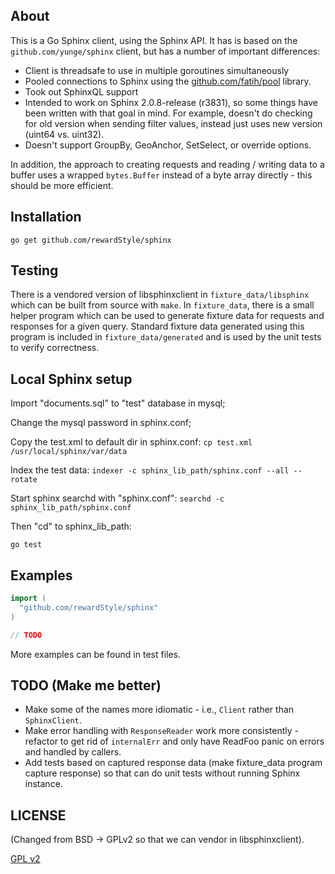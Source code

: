 About
-----

This is a Go Sphinx client, using the Sphinx API.  It has is based on the
`github.com/yunge/sphinx` client, but has a number of important differences:

- Client is threadsafe to use in multiple goroutines simultaneously
- Pooled connections to Sphinx using the [github.com/fatih/pool](pool) library.
- Took out SphinxQL support
- Intended to work on Sphinx 2.0.8-release (r3831), so some things have been written
  with that goal in mind.  For example, doesn't do checking for old version when sending
  filter values, instead just uses new version (uint64 vs. uint32).
- Doesn't support GroupBy, GeoAnchor, SetSelect, or override options.

In addition, the approach to creating requests and reading / writing data to a
buffer uses a wrapped `bytes.Buffer` instead of a byte array directly - this
should be more efficient.

## Installation

`go get github.com/rewardStyle/sphinx`


## Testing

There is a vendored version of libsphinxclient in `fixture_data/libsphinx` which
can be built from source with `make`.  In `fixture_data`, there is a small helper
program which can be used to generate fixture data for requests and responses
for a given query.  Standard fixture data generated using this program is
included in `fixture_data/generated` and is used by the unit tests to verify correctness.

## Local Sphinx setup

Import "documents.sql" to "test" database in mysql;

Change the mysql password in sphinx.conf;

Copy the test.xml to default dir in sphinx.conf:
`cp test.xml /usr/local/sphinx/var/data`

Index the test data:
`indexer -c sphinx_lib_path/sphinx.conf --all --rotate`

Start sphinx searchd with "sphinx.conf":
`searchd -c sphinx_lib_path/sphinx.conf`

Then "cd" to sphinx_lib_path:

`go test`

## Examples
```Go
import (
  "github.com/rewardStyle/sphinx"
)

// TODO
```
More examples can be found in test files.

## TODO (Make me better)

- Make some of the names more idiomatic - i.e.,  `Client` rather than `SphinxClient`.
- Make error handling with `ResponseReader` work more consistently - refactor to get
  rid of `internalErr` and only have ReadFoo panic on errors and handled by callers.
- Add tests based on captured response data (make fixture_data program capture 
  response) so that can do unit tests without running Sphinx instance.

## LICENSE

(Changed from BSD -> GPLv2 so that we can vendor in libsphinxclient).

[GPL v2](http://www.gnu.org/licenses/old-licenses/gpl-2.0.html)

